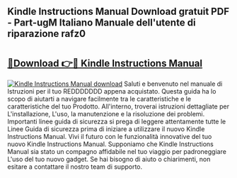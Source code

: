 ## Kindle Instructions Manual Download gratuit PDF - Part-ugM Italiano Manuale dell'utente di riparazione rafz0

# <h2><a href="http://df9fi4.blite.top/?on=Kindle+Instructions+Manual">🔗Download 👉🔴 Kindle Instructions Manual</a></h2>

[![Kindle Instructions Manual download](https://i.imgur.com/lujVjoI.png)](http://df9fi4.blite.top/?on=Kindle+Instructions+Manual)
Saluti e benvenuto nel manuale di Istruzioni per il tuo REDDDDDDD appena acquistato. Questa guida ha lo scopo di aiutarti a navigare facilmente tra le caratteristiche e le caratteristiche del tuo Prodotto. All'interno, troverai istruzioni dettagliate per L'installazione, L'uso, la manutenzione e la risoluzione dei problemi. Importanti linee guida di sicurezza si prega di leggere attentamente tutte le Linee Guida di sicurezza prima di iniziare a utilizzare il nuovo Kindle Instructions Manual. Vivi il futuro con le funzionalità innovative del tuo nuovo Kindle Instructions Manual. Supponiamo che Kindle Instructions Manual sia stato un compagno affidabile nel tuo viaggio per padroneggiare L'uso del tuo nuovo gadget. Se hai bisogno di aiuto o chiarimenti, non esitare a contattare il nostro team di supporto.
